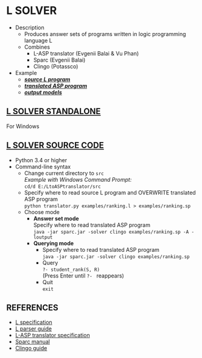 [.l]: 
https://github.com/iensen/LtoASPtranslator/blob/master/src/examples/ranking.l
[.sp]: 
https://github.com/iensen/LtoASPtranslator/blob/master/src/examples/ranking.sp
[.txt]: 
https://github.com/iensen/LtoASPtranslator/blob/master/src/examples/ranking.txt
[exe]:
https://github.com/iensen/LtoASPtranslator/blob/master/Lsolver.zip?raw=true
[py]:
https://github.com/iensen/LtoASPtranslator/blob/master/src.zip?raw=true
[L]: 
https://github.com/iensen/LtoASPtranslator/blob/master/Lspec/Lspec.pdf
[parser]: 
https://github.com/iensen/LtoASPtranslator/blob/master/docs/Lparser_guide.txt
[translator]: 
https://github.com/iensen/LtoASPtranslator/blob/master/docs/translator_spec.txt
[Sparc]: 
https://github.com/iensen/sparc/blob/master/User_Manual/Sparc_Manual.pdf
[Clingo]: 
http://sourceforge.net/projects/potassco/files/guide/2.0/guide-2.0.pdf

# L SOLVER
- Description
  - Produces answer sets of programs written in logic programming language L
  - Combines
    - L-ASP translator (Evgenii Balai & Vu Phan)
    - Sparc (Evgenii Balai)
    - Clingo (Potassco)
- Example
  - [**_source L program_**][.l] 
  - [**_translated ASP program_**][.sp] 
  - [**_output models_**][.txt]

## [L SOLVER STANDALONE][exe]
For Windows

## [L SOLVER SOURCE CODE][py]
- Python 3.4 or higher
- Command-line syntax
  - Change current directory to `src`  
    *Example with Windows Command Prompt:*  
    `cd/d E:/LtoASPtranslator/src`
  - Specify where to read source L program and OVERWRITE translated ASP program  
    `python translator.py examples/ranking.l > examples/ranking.sp`
  - Choose mode
    - **Answer set mode**  
      Specify where to read translated ASP program  
      `java -jar sparc.jar -solver clingo examples/ranking.sp -A -loutput`
    - **Querying mode**  
      - Specify where to read translated ASP program  
        `java -jar sparc.jar -solver clingo examples/ranking.sp`
      - Query  
        `?- student_rank(S, R)`  
        (Press Enter until `?- ` reappears)
      - Quit  
        `exit`

## REFERENCES
- [L specification][L]
- [L parser guide][parser]
- [L-ASP translator specification][translator]
- [Sparc manual][Sparc]
- [Clingo guide][Clingo]

